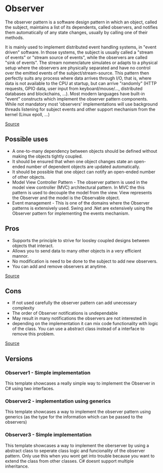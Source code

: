 # Observer

The observer pattern is a software design pattern in which an object, called the subject, maintains a list of its dependents, called observers, and notifies them automatically of any state changes, usually by calling one of their methods.

It is mainly used to implement distributed event handling systems, in "event driven" software. In those systems, the subject is usually called a "stream of events" or "stream source of events", while the observers are called "sink of events". The stream nomenclature simulates or adapts to a physical setup where the observers are physically separated and have no control over the emitted events of the subject/stream-source. This pattern then perfectly suits any process where data arrives through I/O, that is, where data is not available to the CPU at startup, but can arrive "randomly" (HTTP requests, GPIO data, user input from keyboard/mouse/..., distributed databases and blockchains, ...). Most modern languages have built-in "event" constructs which implement the observer pattern components. While not mandatory most 'observers' implementations will use background threads listening for subject events and other support mechanism from the kernel (Linux epoll, ...)

[Source](https://en.wikipedia.org/wiki/Observer_pattern)

## Possible uses

- A one-to-many dependency between objects should be defined without making the objects tightly coupled.
- It should be ensured that when one object changes state an open-ended number of dependent objects are updated automatically.
- It should be possible that one object can notify an open-ended number of other objects.
- Model View Controller Pattern - The observer pattern is used in the model view controller (MVC) architectural pattern. In MVC the this pattern is used to decouple the model from the view. View represents the Observer and the model is the Observable object.
- Event management - This is one of the domains where the Observer patterns is extensively used. Swing and .Net are extensively using the Observer pattern for implementing the events mechanism.

## Pros

- Supports the principle to strive for loosley coupled designs between objects that interact.
- Allows you to send data to many other objects in a very efficient mannor.
- No modification is need to be done to the subject to add new observers.
- You can add and remove observers at anytime.

[Source](https://neillmorgan.wordpress.com/2010/02/07/observer-pattern-pros-cons/)

## Cons

- If not used carefully the observer pattern can add unecessary complexity
- The order of Observer notifications is undependable
- May result in many notifications the observers are not
interested in
- depending on the implementation it can mix code functionality with logic of the class. You can use a abstract class instead of a interface to remove this problem.

[Source](https://neillmorgan.wordpress.com/2010/02/07/observer-pattern-pros-cons/)

## Versions

### Observer1 - Simple implementation

This template showcases a really simple way to implement the Observer in C# using two interfaces.

### Observer2 - implementation using generics

This template showcases a way to implement the observer pattern using generics (as the type for the information which can be passed to the observers)

### Observer3 - Simple implementation

This template showcases a way to implement the oberserver by using a abstract class to seperate class logic and funcionality of the observer pattern. Only use this when you wont get into trouble because you want to extend the class from other classes. C# doesnt support multiple inheritance.

